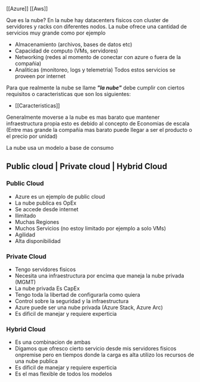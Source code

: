 [[Azure]]
[[Aws]]

Que es la nube?
En la nube hay datacenters fisicos con cluster de servidores y racks con diferentes nodos.
La nube ofrece una cantidad de servicios muy grande como por ejemplo
- Almacenamiento (archivos, bases de datos etc)
- Capacidad de computo (VMs, servidores)
- Networking (redes al momento de conectar con azure o fuera de la compañia)
- Analiticas (monitoreo, logs y telemetria)
Todos estos servicios se proveen por internet

Para que realmente la nube se llame ***"la nube"*** debe cumplir con ciertos requisitos o caracteristicas que son los siguientes:
- [[Caracteristicas]]

Generalmente moverse a la nube es mas barato que mantener infraestructura propia esto es debido al concepto de Economias de escala (Entre mas grande la compañia mas barato puede llegar a ser el producto o el precio por unidad)

La nube usa un modelo a base de consumo

## Public cloud | Private cloud | Hybrid Cloud

### Public Cloud
- Azure es un ejemplo de public cloud
- La nube publica es OpEx
- Se accede desde internet
- Ilimitado
- Muchas Regiones
- Muchos Servicios (no estoy limitado por ejemplo a solo VMs)
- Agilidad
- Alta disponibilidad

### Private Cloud
- Tengo servidores fisicos
- Necesita una infraestructura por encima que maneja la nube privada (MGMT)
- La nube privada Es CapEx
- Tengo toda la libertad de configurarla como quiera
- Control sobre la seguridad y la infraestructura
- Azure puede ser una nube privada (Azure Stack, Azure Arc)
- Es dificil de manejar y requiere experticia

### Hybrid Cloud
- Es una combinacion de ambas 
- Digamos que ofresco cierto servicio desde mis servidores fisicos onpremise pero en tiempos donde la carga es alta utilizo los recursos de una nube publica
- Es dificil de manejar y requiere experticia
- Es el mas flexible de todos los modelos

